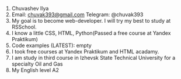 1. Chuvashev Ilya
2. Email: chuvak393@gmail.com Telegram: @chuvak393
3. My goal is to become web-developer. I will try my best to study at RSSchool.
4. I know a little CSS, HTML, Python(Passed a free course at Yandex Praktikum)
5. Code examples (LATEST): empty
6. I took free courses at Yandex Praktikum and HTML acadamy.
7. I am study in third course in Izhevsk State Technical University for a specialty Oil and Gas
8. My English level A2